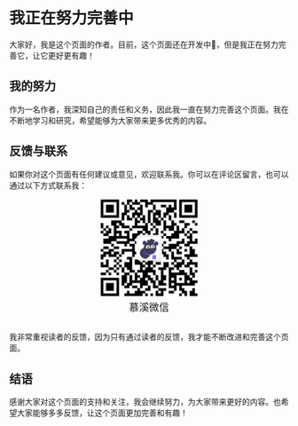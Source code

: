 # 我正在努力完善中

大家好，我是这个页面的作者。目前，这个页面还在开发中🐌，但是我正在努力完善它，让它更好更有趣！

## 我的努力

作为一名作者，我深知自己的责任和义务，因此我一直在努力完善这个页面。我在不断地学习和研究，希望能够为大家带来更多优秀的内容。

## 反馈与联系

如果你对这个页面有任何建议或意见，欢迎联系我。你可以在评论区留言，也可以通过以下方式联系我：

<center>
  <img src="/pagesidebar/muxi.jpg?raw=true" alt="drawing"  width="180px"/>
  <div style="font-size: 18px;">慕溪微信</div>
  <br/>
</center>

我非常重视读者的反馈，因为只有通过读者的反馈，我才能不断改进和完善这个页面。

## 结语

感谢大家对这个页面的支持和关注，我会继续努力，为大家带来更好的内容。也希望大家能够多多反馈，让这个页面更加完善和有趣！